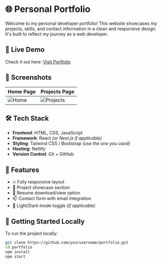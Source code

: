 # 🌐 Personal Portfolio

Welcome to my personal developer portfolio! This website showcases my projects, skills, and contact information in a clean and responsive design. It's built to reflect my journey as a web developer.

## 🔗 Live Demo

Check it out here: [Visit Portfolio](https://ranjeshportfolio.netlify.app/)

## 📸 Screenshots

| Home Page | Projects Page |
|-----------|---------------|
| ![Home](screenshots/home.png) | ![Projects](screenshots/projects.png) |

## 🛠️ Tech Stack

- **Frontend**: HTML, CSS, JavaScript  
- **Framework**: React *(or Next.js if applicable)*  
- **Styling**: Tailwind CSS / Bootstrap *(use the one you used)*  
- **Hosting**: Netlify  
- **Version Control**: Git + GitHub

## 📁 Features

- 🔥 Fully responsive layout  
- 💼 Project showcase section  
- 📄 Resume download/view option  
- 📫 Contact form with email integration  
- 🌙 Light/Dark mode toggle *(if applicable)*

## 🚀 Getting Started Locally

To run the project locally:

```bash
git clone https://github.com/yourusername/portfolio.git
cd portfolio
npm install
npm start

